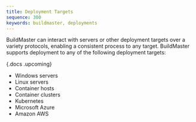 ```yaml
---
title: Deployment Targets
sequence: 300
keywords: buildmaster, deployments
---
```


BuildMaster can interact with servers or other deployment targets over a variety protocols, enabling a consistent process to any target. BuildMaster supports deployment to any of the following deployment targets:

{.docs .upcoming}
 - Windows servers
 - Linux servers
 - Container hosts
 - Container clusters
 - Kubernetes
 - Microsoft Azure
 - Amazon AWS

